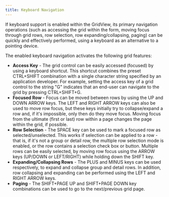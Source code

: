 ```yaml
---
title: Keyboard Navigation
---
```

If keyboard support is enabled within the GridView, its primary navigation operations (such as accessing the grid within the form, moving focus through grid rows, row selection, row expanding/collapsing, paging) can be quickly and effectively performed, using a keyboard as an alternative to a pointing device.

The enabled keyboard navigation activates the following grid features:
* **Access Key** - The grid control can be easily accessed (focused) by using a keyboard shortcut. This shortcut combines the preset CTRL+SHIFT combination with a single character string specified by an application developer. For example, setting the access key of a grid control to the string "G" indicates that an end-user can navigate to the grid by pressing CTRL+SHIFT+G.
* **Focused Row** - Focus can be moved between rows by using the UP and DOWN ARROW keys. The LEFT and RIGHT ARROW keys can also be used to move row focus, but these keys initially try to collapse/expand a row and, if it's impossible, only then do they move focus. Moving focus from the ultimate (first or last) row within a page changes the page within the grid, if possible.
* **Row Selection** - The SPACE key can be used to mark a focused row as selected/unselected. This works if selection can be applied to a row - that is, if it's not a group or detail row, the multiple row selection mode is enabled, or the row contains a selection check box or button. Multiple rows can be easily selected, by moving row focus using the ARROW keys (UP/DOWN or LEFT/RIGHT) while holding down the SHIFT key.
* **Expanding/Collapsing Rows** - The PLUS and MINUS keys can be used respectively, to expand and collapse group and detail rows. In addition, row collapsing and expanding can be performed using the LEFT and RIGHT ARROW keys.
* **Paging** - The SHIFT+PAGE UP and SHIFT+PAGE DOWN key combinations can be used to go to the next/previous grid page.